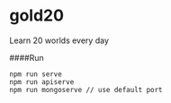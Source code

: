 # gold20
Learn 20 worlds every day

####Run

    npm run serve
    npm run apiserve
    npm run mongoserve // use default port